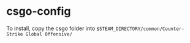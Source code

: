 # csgo-config

To install, copy the csgo folder into `$STEAM_DIRECTORY/common/Counter-Strike Global Offensive/`